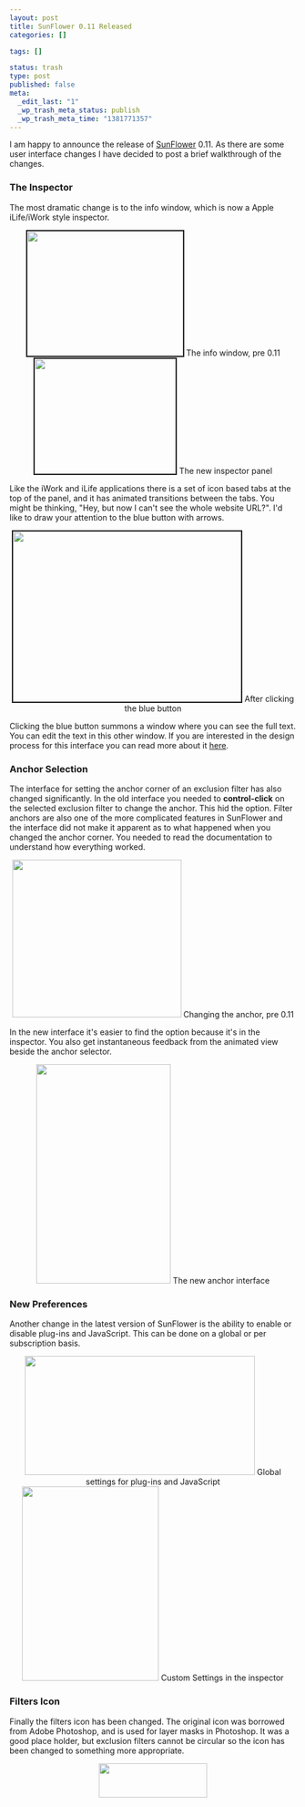 ```yaml
--- 
layout: post
title: SunFlower 0.11 Released
categories: []

tags: []

status: trash
type: post
published: false
meta: 
  _edit_last: "1"
  _wp_trash_meta_status: publish
  _wp_trash_meta_time: "1381771357"
---
```

I am happy to announce the release of <a href="http://sunflower.preenandprune.com/"> SunFlower</a> 0.11.  As there are some user interface changes I have decided to post a brief walkthrough of the changes.

<h3>The Inspector</h3>

The most dramatic change is to the info window, which is now a Apple iLife/iWork style inspector.

<center>
<img src="http://173.203.83.44/cocoamondo/wp-content/uploads/2009/04/infowindow.jpg" alt="" border=2 title="infowindow" width="274" height="219" class="alignnone size-full wp-image-404" />
The info window, pre 0.11
</center>

<center>
<img src="http://173.203.83.44/cocoamondo/wp-content/uploads/2009/04/inspectorwindow.jpg" alt="" title="inspectorwindow" width="248" height="202" border=2 class="alignnone size-full wp-image-401" />
The new inspector panel
</center>

Like the iWork and iLife applications there is a set of icon based tabs at the top of the panel, and it has animated transitions between the tabs.  You might be thinking, "Hey, but now I can't see the whole website URL?".  I'd like to draw your attention to the blue button with arrows.

<center>
 <img src="http://173.203.83.44/cocoamondo/wp-content/uploads/2009/04/mondotextfield.jpg" alt="" border=2 title="mondotextfield" width="401" height="299" class="alignnone size-full wp-image-409" />
After clicking the blue button
</center>

Clicking the blue button summons a window where you can see the full text.  You can edit the text in this other window.  If you are interested in the design process for this interface you can read more about it <a href="http://www.preenandprune.com/cocoamondo/?p=141">here</a>.

<h3>Anchor Selection</h3>

The interface for setting the anchor corner of an exclusion filter has also changed significantly.  In the old interface you needed to <strong>control-click</strong> on the selected exclusion filter to change the anchor.  This hid the option.  Filter anchors are also one of the more complicated features in SunFlower and the interface did not make it apparent as to what happened when you changed the anchor corner.  You needed to read the documentation to understand how everything worked.

<center>
<img src="http://173.203.83.44/cocoamondo/wp-content/uploads/2009/04/oldanchor.jpg" alt="" title="oldanchor" width="297" height="277" class="alignnone size-full wp-image-413" />
Changing the anchor, pre 0.11
</center>

In the new interface it's easier to find the option because it's in the inspector.  You also get instantaneous feedback from the animated view beside the anchor selector.

<center>
<img src="http://173.203.83.44/cocoamondo/wp-content/uploads/2009/04/newanchor.jpg" alt="" title="newanchor" width="236" height="385" class="alignnone size-full wp-image-414" />
The new anchor interface
</center>

<h3>New Preferences</h3>

Another change in the latest version of SunFlower is the ability to enable or disable plug-ins and JavaScript.  This can be done on a global or per subscription basis.

<center>
<img src="http://173.203.83.44/cocoamondo/wp-content/uploads/2009/04/preferences.jpg" alt="" title="preferences" width="404" height="209" class="alignnone size-full wp-image-417" />
Global settings for plug-ins and JavaScript
</center>

<center>
<img src="http://173.203.83.44/cocoamondo/wp-content/uploads/2009/04/customprefs.jpg" alt="" title="customprefs" width="240" height="341" class="alignnone size-full wp-image-419" />
Custom Settings in the inspector
</center>


<h3>Filters Icon</h3>

Finally the filters icon has been changed.  The original icon was borrowed from Adobe Photoshop, and is used for layer masks in Photoshop.  It was a good place holder, but exclusion filters cannot be circular so the icon has been changed to something more appropriate.

<center>
<img src="http://173.203.83.44/cocoamondo/wp-content/uploads/2009/04/filters.png" alt="" title="filters" width="190" height="60" class="alignnone size-full wp-image-422" />
</center>
